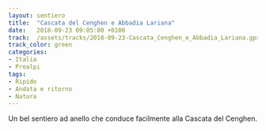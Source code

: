```yaml
---
layout: sentiero
title:  "Cascata del Cenghen e Abbadia Lariana"
date:   2018-09-23 09:05:00 +0100
track:  /assets/tracks/2018-09-23-Cascata_Cenghen_e_Abbadia_Lariana.gpx
track_color: green
categories:
- Italia
- Prealpi
tags:
- Ripido
- Andata e ritorno
- Natura
---
```


Un bel sentiero ad anello che conduce facilmente alla Cascata del Cenghen. 